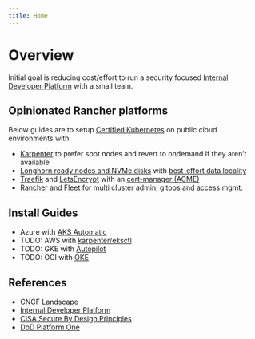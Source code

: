 ```yaml
---
title: Home
---
```


# Overview

Initial goal is reducing cost/effort to run a security focused [Internal Developer Platform](https://internaldeveloperplatform.org) with a small team.

## Opinionated Rancher platforms

Below guides are to setup [Certified Kubernetes](https://www.cncf.io/training/certification/software-conformance/) on public cloud environments with:

- [Karpenter](https://karpenter.sh) to prefer spot nodes and revert to ondemand if they aren’t available
- [Longhorn ready nodes and NVMe disks](https://longhorn.io/docs/latest/references/settings/#create-default-disk-on-labeled-nodes)  with [best-effort data locality](https://longhorn.io/docs/latest/high-availability/data-locality/#data-locality-settings)
- [Traefik](https://doc.traefik.io/traefik/) and [LetsEncrypt](https://letsencrypt.org/getting-started/) with an [cert-manager (ACME)](https://cert-manager.io/docs/configuration/acme/#configuration)
- [Rancher](https://ranchermanager.docs.rancher.com/getting-started/overview) and [Fleet](https://fleet.rancher.io) for multi cluster admin, gitops and access mgmt.

## Install Guides

- Azure with [AKS Automatic](docs/kubernetes/aks-automatic)
- TODO: AWS with [karpenter/eksctl](https://karpenter.sh/v1.0/getting-started/getting-started-with-karpenter/)
- TODO: GKE with [Autopilot](https://cloud.google.com/kubernetes-engine/docs/concepts/autopilot-overview)
- TODO: OCI with [OKE](https://www.oracle.com/cloud/cloud-native/kubernetes-engine/features/)

## References
- [CNCF Landscape](https://landscape.cncf.io)
- [Internal Developer Platform](https://internaldeveloperplatform.org)
- [CISA Secure By Design Principles](https://www.cisa.gov/resources-tools/resources/secure-by-design)
- [DoD Platform One](https://p1.dso.mil)
